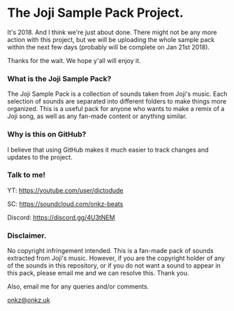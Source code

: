 # The Joji Sample Pack Project.
It's 2018. And I think we're just about done.
There might not be any more action with this project, but we will be uploading the whole sample pack within the next few days (probably will be complete on Jan 21st 2018).

Thanks for the wait.
We hope y'all will enjoy it.

### What is the Joji Sample Pack?
The Joji Sample Pack is a collection of sounds taken from Joji's music. Each selection of sounds are separated into different folders to make things more organized. This is a useful pack for anyone who wants to make a remix of a Joji song, as well as any fan-made content or anything similar.

### Why is this on GitHub?
I believe that using GitHub makes it much easier to track changes and updates to the project.

### Talk to me!

YT: https://youtube.com/user/dictodude

SC: https://soundcloud.com/onkz-beats

Discord: https://discord.gg/4U3tNEM

### Disclaimer.
No copyright infringement intended. This is a fan-made pack of sounds extracted from Joji's music. However, if you are the copyright holder of any of the sounds in this repository, or if you do not want a sound to appear in this pack, please email me and we can resolve this. Thank you.

Also, email me for any queries and/or comments.

onkz@onkz.uk
